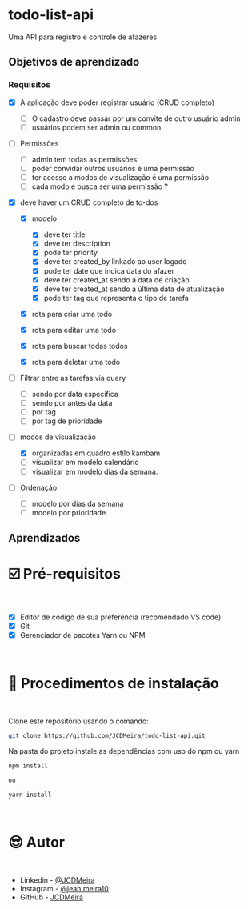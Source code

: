 # todo-list-api

Uma API para registro e controle de afazeres

## Objetivos de aprendizado

### Requisitos

- [x] A aplicação deve poder registrar usuário (CRUD completo)

  - [ ] O cadastro deve passar por um convite de outro usuário admin
  - [ ] usuários podem ser admin ou common

- [ ] Permissões

  - [ ] admin tem todas as permissões
  - [ ] poder convidar outros usuários é uma permissão
  - [ ] ter acesso a modos de visualização é uma permissão
  - [ ] cada modo e busca ser uma permissão ?

- [x] deve haver um CRUD completo de to-dos

  - [x] modelo

    - [x] deve ter title
    - [x] deve ter description
    - [x] pode ter priority
    - [x] deve ter created_by linkado ao user logado
    - [x] pode ter date que indica data do afazer
    - [x] deve ter created_at sendo a data de criação
    - [x] deve ter created_at sendo a última data de atualização
    - [x] pode ter tag que representa o tipo de tarefa

  - [x] rota para criar uma todo
  - [x] rota para editar uma todo
  - [x] rota para buscar todas todos
  - [x] rota para deletar uma todo

- [ ] Filtrar entre as tarefas via query

  - [ ] sendo por data específica
  - [ ] sendo por antes da data
  - [ ] por tag
  - [ ] por tag de prioridade

- [ ] modos de visualização

  - [x] organizadas em quadro estilo kambam
  - [ ] visualizar em modelo calendário
  - [ ] visualizar em modelo dias da semana.

- [ ] Ordenação

  - [ ] modelo por dias da semana
  - [ ] modelo por prioridade

## Aprendizados <a name="id04"></a>

# ☑️ Pré-requisitos <a name="id05"></a>

<br />

- [x] Editor de código de sua preferência (recomendado VS code)
- [x] Git
- [x] Gerenciador de pacotes Yarn ou NPM

<br />

# 📝 Procedimentos de instalação <a name="id06"></a>

<br />

Clone este repositório usando o comando:

```bash
git clone https://github.com/JCDMeira/todo-list-api.git
```

Na pasta do projeto instale as dependências com uso do npm ou yarn

```bash
npm install

ou

yarn install
```

<br />

# :sunglasses: Autor <a name="id07"></a>

<br />

- Linkedin - [@JCDMeira](https://www.linkedin.com/in/jeanmeira/)
- Instagram - [@jean.meira10](https://www.instagram.com/jean.meira10/)
- GitHub - [JCDMeira](https://github.com/JCDMeira)
